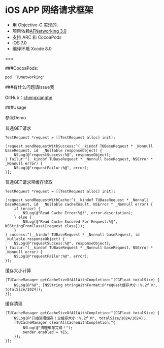 iOS APP 网络请求框架
===
- 用 Objective-C 实现的. 
- 项目依赖[AFNetworking 3.0](https://github.com/AFNetworking/AFNetworking)
- 支持 ARC 和 CocoaPods 
- iOS 7.0
- 编译环境 Xcode 8.0

===

###CocoaPods:

`pod 'TUNetworking'`


###有什么问题请issue我

GitHub：[chengxianghe](https://github.com/chengxianghe) 

###Usage

参照Demo


普通GET请求
```
TestRequest *request = [[TestRequest alloc] init];

[request sendRequestWithSuccess:^(__kindof TUBaseRequest * _Nonnull baseRequest, id  _Nullable responseObject) {
    NSLog(@"requestSuccess:%@", responseObject);
} failur:^(__kindof TUBaseRequest * _Nonnull baseRequest, NSError * _Nonnull error) {
    NSLog(@"requestFailur:%@", error);
}];

```

普通GET请求带缓存读取
```
TestRequest *request = [[TestRequest alloc] init];

[request sendRequestWithCache:^(__kindof TUBaseRequest * _Nonnull baseRequest, id  _Nullable cacheResult, NSError * _Nonnull error) {
    if (error) {
        NSLog(@"Read Cache Error:%@!", error.description);
    } else {
        NSLog(@"Read Cache Succeed For Request:%@", NSStringFromClass([request class]));
    }
} success:^(__kindof TUBaseRequest * _Nonnull baseRequest, id  _Nullable responseObject) {
    NSLog(@"requestSuccess:%@", responseObject);
} failur:^(__kindof TUBaseRequest * _Nonnull baseRequest, NSError * _Nonnull error) {
    NSLog(@"requestFailur:%@", error);
}];

```
缓存大小计算
```
[TUCacheManager getCacheSizeOfAllWithCompletion:^(CGFloat totalSize) {
    NSLog(@"%@", [NSString stringWithFormat:@"request缓存大小：%.2f K", totalSize/1024]);
}];
```

缓存清理
```
[TUCacheManager getCacheSizeOfAllWithCompletion:^(CGFloat totalSize) {
    NSLog(@"开始清理缓存！总缓存大小：%.2f M", totalSize/1024/1024);
    [TUCacheManager clearAllCacheWithCompletion:^{
        NSLog(@"清理缓存完成！");
        sender.enabled = YES;
    }];
}];
```
